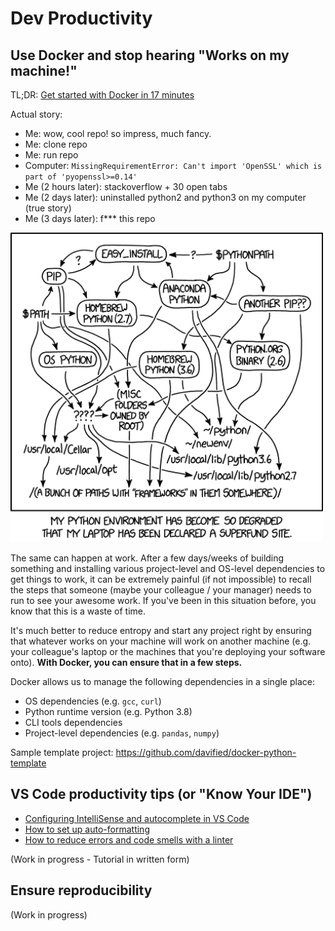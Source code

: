# Dev Productivity

## Use Docker and stop hearing "Works on my machine!"

TL;DR: [Get started with Docker in 17 minutes](https://www.youtube.com/watch?v=Vun1DL9zGuM&list=PLO9pkowc_99ZhP2yuPU8WCfFNYEx2IkwR&index=2)

Actual story:

- Me: wow, cool repo! so impress, much fancy.
- Me: clone repo
- Me: run repo
- Computer: `MissingRequirementError: Can't import 'OpenSSL' which is part of 'pyopenssl>=0.14'`
- Me (2 hours later): stackoverflow + 30 open tabs
- Me (2 days later): uninstalled python2 and python3 on my computer (true story)
- Me (3 days later): f\*\*\* this repo

<img src="../images/python_environment.png" width=500 alt="dependency hell (source: xkcd)">

The same can happen at work. After a few days/weeks of building something and installing various project-level and OS-level dependencies to get things to work, it can be extremely painful (if not impossible) to recall the steps that someone (maybe your colleague / your manager) needs to run to see your awesome work. If you've been in this situation before, you know that this is a waste of time.

It's much better to reduce entropy and start any project right by ensuring that whatever works on your machine will work on another machine (e.g. your colleague's laptop or the machines that you're deploying your software onto). **With Docker, you can ensure that in a few steps.**

Docker allows us to manage the following dependencies in a single place:

- OS dependencies (e.g. `gcc`, `curl`)
- Python runtime version (e.g. Python 3.8)
- CLI tools dependencies
- Project-level dependencies (e.g. `pandas`, `numpy`)

Sample template project: https://github.com/davified/docker-python-template

## VS Code productivity tips (or "Know Your IDE")

- [Configuring IntelliSense and autocomplete in VS Code](https://www.youtube.com/watch?v=KUvqDINDzFE&list=PLO9pkowc_99ZhP2yuPU8WCfFNYEx2IkwR&index=6)
- [How to set up auto-formatting](https://www.youtube.com/watch?v=uO7Zfa_65t8&list=PLO9pkowc_99ZhP2yuPU8WCfFNYEx2IkwR&index=7)
- [How to reduce errors and code smells with a linter](https://www.youtube.com/watch?v=CVUryn8szcw&list=PLO9pkowc_99ZhP2yuPU8WCfFNYEx2IkwR&index=8)

(Work in progress - Tutorial in written form)

## Ensure reproducibility

(Work in progress)
